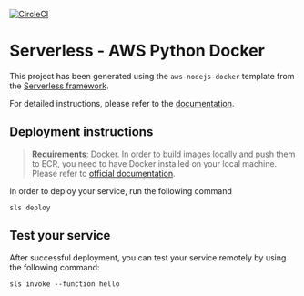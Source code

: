 [![CircleCI](https://circleci.com/gh/LeonDong199509/serverless-docker-python/tree/master.svg?style=svg)](https://circleci.com/gh/LeonDong199509/serverless-docker-python/tree/master)
# Serverless - AWS Python Docker

This project has been generated using the `aws-nodejs-docker` template from the [Serverless framework](https://www.serverless.com/).

For detailed instructions, please refer to the [documentation](https://www.serverless.com/framework/docs/providers/aws/).

## Deployment instructions

> **Requirements**: Docker. In order to build images locally and push them to ECR, you need to have Docker installed on your local machine. Please refer to [official documentation](https://docs.docker.com/get-docker/).

In order to deploy your service, run the following command

```
sls deploy
```

## Test your service

After successful deployment, you can test your service remotely by using the following command:

```
sls invoke --function hello
```
